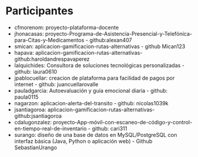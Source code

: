 # Participantes

- cfmorenom: proyecto-plataforma-docente
- jhonacasas: proyecto-Programa-de-Asistencia-Presencial-y-Telefónica-para-Citas-y-Medicamentos - github:alexan407
- smican: aplicacion-gamificacion-rutas-alternativas - github Mican123
- hapava: aplicacion-gamificacion-rutas-alternativas-github:haroldandrespavaperez
- lalquichides: Consultora de soluciones tecnológicas personalizadas - github: laura0610
- jpablocuellar: creacion de plataforma para facilidad de pagos por internet - github: juancuellarovalle
- pauladgarcia: Autoevaluación y guia emocional diaria - github: paula0115
- nagarzon: aplicacion-alerta-del-transito - github: nicolas1039k
- jsantiagoroa: aplicacion-gamificacion-rutas-alternativas-github:jsantiagoroa
- cdalugonzalez: proyecto-App-móvil-con-escaneo-de-código-y-control-en-tiempo-real-de-inventario - github: cari311
- surango: diseño de una base de datos en MySQL/PostgreSQL con interfaz básica (Java, Python o aplicación web) - Github SebastianUrango

